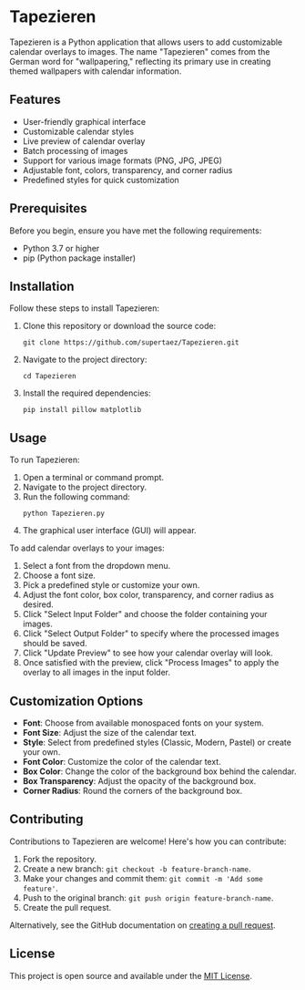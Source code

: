# Tapezieren

Tapezieren is a Python application that allows users to add customizable calendar overlays to images. The name "Tapezieren" comes from the German word for "wallpapering," reflecting its primary use in creating themed wallpapers with calendar information.

## Features

- User-friendly graphical interface
- Customizable calendar styles
- Live preview of calendar overlay
- Batch processing of images
- Support for various image formats (PNG, JPG, JPEG)
- Adjustable font, colors, transparency, and corner radius
- Predefined styles for quick customization

## Prerequisites

Before you begin, ensure you have met the following requirements:

- Python 3.7 or higher
- pip (Python package installer)

## Installation

Follow these steps to install Tapezieren:

1. Clone this repository or download the source code:
   ```
   git clone https://github.com/supertaez/Tapezieren.git
   ```

2. Navigate to the project directory:
   ```
   cd Tapezieren
   ```

3. Install the required dependencies:
   ```
   pip install pillow matplotlib
   ```

## Usage

To run Tapezieren:

1. Open a terminal or command prompt.
2. Navigate to the project directory.
3. Run the following command:
   ```
   python Tapezieren.py
   ```
4. The graphical user interface (GUI) will appear.

To add calendar overlays to your images:

1. Select a font from the dropdown menu.
2. Choose a font size.
3. Pick a predefined style or customize your own.
4. Adjust the font color, box color, transparency, and corner radius as desired.
5. Click "Select Input Folder" and choose the folder containing your images.
6. Click "Select Output Folder" to specify where the processed images should be saved.
7. Click "Update Preview" to see how your calendar overlay will look.
8. Once satisfied with the preview, click "Process Images" to apply the overlay to all images in the input folder.

## Customization Options

- **Font**: Choose from available monospaced fonts on your system.
- **Font Size**: Adjust the size of the calendar text.
- **Style**: Select from predefined styles (Classic, Modern, Pastel) or create your own.
- **Font Color**: Customize the color of the calendar text.
- **Box Color**: Change the color of the background box behind the calendar.
- **Box Transparency**: Adjust the opacity of the background box.
- **Corner Radius**: Round the corners of the background box.

## Contributing

Contributions to Tapezieren are welcome! Here's how you can contribute:

1. Fork the repository.
2. Create a new branch: `git checkout -b feature-branch-name`.
3. Make your changes and commit them: `git commit -m 'Add some feature'`.
4. Push to the original branch: `git push origin feature-branch-name`.
5. Create the pull request.

Alternatively, see the GitHub documentation on [creating a pull request](https://help.github.com/articles/creating-a-pull-request/).

## License

This project is open source and available under the [MIT License](LICENSE).
